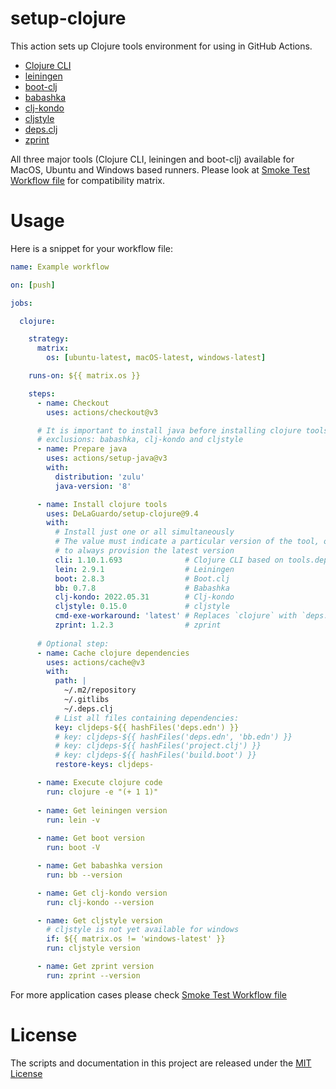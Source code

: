 # setup-clojure

This action sets up Clojure tools environment for using in GitHub Actions.

* [Clojure CLI](https://clojure.org/guides/deps_and_cli)
* [leiningen](https://leiningen.org/)
* [boot-clj](https://boot-clj.github.io/)
* [babashka](https://babashka.org/)
* [clj-kondo](https://github.com/clj-kondo/clj-kondo)
* [cljstyle](https://github.com/greglook/cljstyle)
* [deps.clj](https://github.com/borkdude/deps.clj)
* [zprint](https://github.com/kkinnear/zprint)

All three major tools (Clojure CLI, leiningen and boot-clj) available for MacOS, Ubuntu and Windows based runners. Please look at [Smoke Test Workflow file](https://github.com/DeLaGuardo/setup-clojure/blob/main/.github/workflows/smoke-tests.yml) for compatibility matrix.

# Usage

Here is a snippet for your workflow file:

```yaml
name: Example workflow

on: [push]

jobs:

  clojure:

    strategy:
      matrix:
        os: [ubuntu-latest, macOS-latest, windows-latest]

    runs-on: ${{ matrix.os }}

    steps:
      - name: Checkout
        uses: actions/checkout@v3

      # It is important to install java before installing clojure tools which needs java
      # exclusions: babashka, clj-kondo and cljstyle
      - name: Prepare java
        uses: actions/setup-java@v3
        with:
          distribution: 'zulu'
          java-version: '8'

      - name: Install clojure tools
        uses: DeLaGuardo/setup-clojure@9.4
        with:
          # Install just one or all simultaneously
          # The value must indicate a particular version of the tool, or use 'latest'
          # to always provision the latest version
          cli: 1.10.1.693              # Clojure CLI based on tools.deps
          lein: 2.9.1                  # Leiningen
          boot: 2.8.3                  # Boot.clj
          bb: 0.7.8                    # Babashka
          clj-kondo: 2022.05.31        # Clj-kondo
          cljstyle: 0.15.0             # cljstyle
          cmd-exe-workaround: 'latest' # Replaces `clojure` with `deps.clj` on Windows
          zprint: 1.2.3                # zprint
          
      # Optional step:
      - name: Cache clojure dependencies
        uses: actions/cache@v3
        with:
          path: |
            ~/.m2/repository
            ~/.gitlibs
            ~/.deps.clj
          # List all files containing dependencies:
          key: cljdeps-${{ hashFiles('deps.edn') }}
          # key: cljdeps-${{ hashFiles('deps.edn', 'bb.edn') }}
          # key: cljdeps-${{ hashFiles('project.clj') }}
          # key: cljdeps-${{ hashFiles('build.boot') }}
          restore-keys: cljdeps-

      - name: Execute clojure code
        run: clojure -e "(+ 1 1)"
        
      - name: Get leiningen version
        run: lein -v
        
      - name: Get boot version
        run: boot -V

      - name: Get babashka version
        run: bb --version

      - name: Get clj-kondo version
        run: clj-kondo --version

      - name: Get cljstyle version
        # cljstyle is not yet available for windows
        if: ${{ matrix.os != 'windows-latest' }}
        run: cljstyle version

      - name: Get zprint version
        run: zprint --version
```

For more application cases please check [Smoke Test Workflow file](https://github.com/DeLaGuardo/setup-clojure/blob/main/.github/workflows/smoke-tests.yml)

# License

The scripts and documentation in this project are released under the [MIT License](LICENSE)
